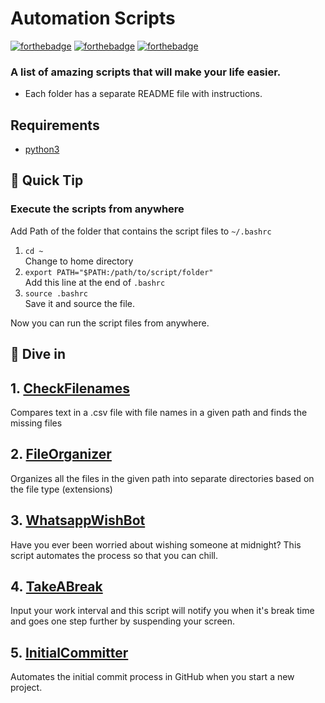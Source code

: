 # Automation Scripts
[![forthebadge](https://forthebadge.com/images/badges/built-with-love.svg)](https://forthebadge.com)
[![forthebadge](https://forthebadge.com/images/badges/open-source.svg)](https://forthebadge.com)
[![forthebadge](https://forthebadge.com/images/badges/check-it-out.svg)](https://forthebadge.com)
### A list of amazing scripts that will make your life easier. <br>
- Each folder has a separate README file with instructions. <br>


## Requirements
- [python3](https://www.python.org/downloads/)
## 📌 Quick Tip 
### Execute the scripts from anywhere
Add Path of the folder that contains the script files to `~/.bashrc`

1. `cd ~`<br>
 Change to home directory
2. `export PATH="$PATH:/path/to/script/folder"`<br>
 Add this line at the end of `.bashrc`
3. `source .bashrc`<br>
 Save it and source the file.<br>

Now you can run the script files from anywhere.
## 🚀 Dive in
## 1. [CheckFilenames](https://github.com/sooryaprakash31/AutomationScripts/tree/master/CheckFilenames) <br>
   Compares text in a .csv file with file names in a given path and finds the missing files

## 2. [FileOrganizer](https://github.com/sooryaprakash31/AutomationScripts/tree/master/FilesOrganizer) <br>
   Organizes all the files in the given path into separate directories based on the file type (extensions) 

## 3. [WhatsappWishBot](https://github.com/sooryaprakash31/AutomationScripts/tree/master/WhatsappWishBot) <br>
   Have you ever been worried about wishing someone at midnight? This script automates the process so that you can chill.
   
## 4. [TakeABreak](https://github.com/sooryaprakash31/AutomationScripts/tree/master/TakeABreak) <br>
 Input your work interval and this script will notify you when it's break time and goes one step further by suspending your screen.
 
 ## 5. [InitialCommitter](https://github.com/sooryaprakash31/InitialCommitter) <br>
 Automates the initial commit process in GitHub when you start a new project.


